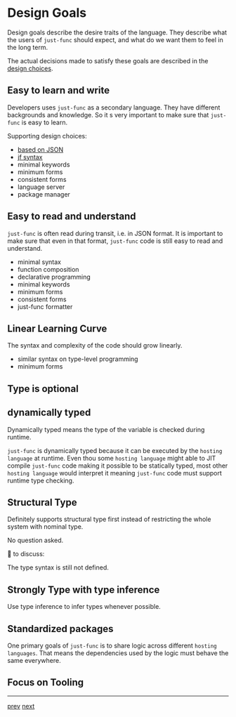 # Design Goals

Design goals describe the desire traits of the language.
They describe what the users of `just-func` should expect,
and what do we want them to feel in the long term.

The actual decisions made to satisfy these goals are described in the [design choices](./1.3.0-design-choices.md).

## Easy to learn and write

Developers uses `just-func` as a secondary language.
They have different backgrounds and knowledge.
So it s very important to make sure that `just-func` is easy to learn.

Supporting design choices:

- [based on JSON](./1.3.0-design-choices.md#based-on-json)
- [jf syntax](./1.3.0-design-choices.md#jf-syntax)
- minimal keywords
- minimum forms
- consistent forms
- language server
- package manager

## Easy to read and understand

`just-func` is often read during transit, i.e. in JSON format.
It is important to make sure that even in that format,
`just-func` code is still easy to read and understand.

- minimal syntax
- function composition
- declarative programming
- minimal keywords
- minimum forms
- consistent forms
- just-func formatter

## Linear Learning Curve

The syntax and complexity of the code should grow linearly.

- similar syntax on type-level programming
- minimum forms

## Type is optional

## dynamically typed

Dynamically typed means the type of the variable is checked during runtime.

`just-func` is dynamically typed because it can be executed by the `hosting language` at runtime.
Even thou some `hosting language` might able to JIT compile `just-func` code making it possible to be statically typed,
most other `hosting language` would interpret it meaning `just-func` code must support runtime type checking.

## Structural Type

Definitely supports structural type first instead of restricting the whole system with nominal type.

No question asked.

🚧 to discuss:

The type syntax is still not defined.

## Strongly Type with type inference

Use type inference to infer types whenever possible.

## Standardized packages

One primary goals of `just-func` is to share logic across different `hosting languages`.
That means the dependencies used by the logic must behave the same everywhere.

## Focus on Tooling

---

[prev](./1.1.0-language-goals.md) [next](./1.3.0-design-choices.md)

